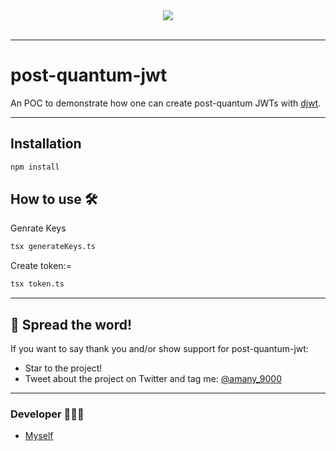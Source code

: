<div align='center'>
  
<a href='https://github.com/amany9000/post-quantum-jwt/releases'>
  
  
</a>
  
<a href='https://github.com/amany9000/post-quantum-jwt/blob/main/LICENSE'>
  
<img src='https://img.shields.io/github/license/amany9000/post-quantum-jwt'>
  
</a>

</div>

<br />

---

# post-quantum-jwt
An POC to demonstrate how one can create post-quantum JWTs with [djwt](https://github.com/amany9000/dJWT).

---

## Installation 

```sh
npm install
```


## How to use 🛠️

Genrate Keys
```sh
tsx generateKeys.ts 
```

Create token:= 
```sh
tsx token.ts
```

---

## 🌟 Spread the word!

If you want to say thank you and/or show support for post-quantum-jwt:

- Star to the project!
- Tweet about the project on Twitter and tag me: [@amany_9000](https://twitter.com/amany_9000) 

---

### Developer 🧑🏻‍💻

- [Myself](https://github.com/amany9000)